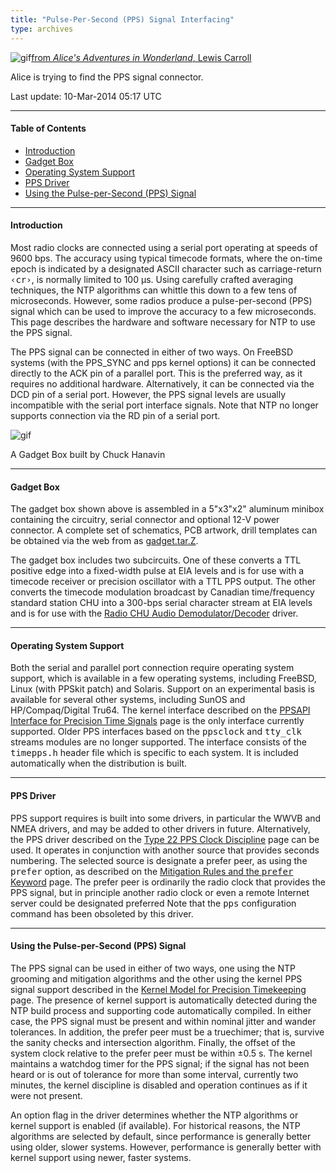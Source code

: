 ```yaml
---
title: "Pulse-Per-Second (PPS) Signal Interfacing"
type: archives
---
```


![gif](/archives/pic/alice32.gif)[from _Alice's Adventures in Wonderland_, Lewis Carroll](/reflib/pictures)

Alice is trying to find the PPS signal connector.

Last update: 10-Mar-2014 05:17 UTC

* * *

#### Table of Contents

*   [Introduction](/archives/4.2.8-series/pps/#introduction)
*   [Gadget Box](/archives/4.2.8-series/pps/#gadget-box)
*   [Operating System Support](/archives/4.2.8-series/pps/#operating-system-support)
*   [PPS Driver](/archives/4.2.8-series/pps/#pps-driver)
*   [Using the Pulse-per-Second (PPS) Signal](/archives/4.2.8-series/pps/#using-the-pulse-per-second-pps-signal)

* * *

#### Introduction

Most radio clocks are connected using a serial port operating at speeds of 9600 bps. The accuracy using typical timecode formats, where the on-time epoch is indicated by a designated ASCII character such as carriage-return <tt>&lsaquo;cr&rsaquo;</tt>, is normally limited to 100 μs. Using carefully crafted averaging techniques, the NTP algorithms can whittle this down to a few tens of microseconds. However, some radios produce a pulse-per-second (PPS) signal which can be used to improve the accuracy to a few microseconds. This page describes the hardware and software necessary for NTP to use the PPS signal.

The PPS signal can be connected in either of two ways. On FreeBSD systems (with the PPS_SYNC and pps kernel options) it can be connected directly to the ACK pin of a parallel port. This is the preferred way, as it requires no additional hardware. Alternatively, it can be connected via the DCD pin of a serial port. However, the PPS signal levels are usually incompatible with the serial port interface signals. Note that NTP no longer supports connection via the RD pin of a serial port.

![gif](/archives/pic/gadget.jpg)

A Gadget Box built by Chuck Hanavin


* * *

#### Gadget Box

The gadget box shown above is assembled in a 5"x3"x2" aluminum minibox containing the circuitry, serial connector and optional 12-V power connector. A complete set of schematics, PCB artwork, drill templates can be obtained via the web from as [gadget.tar.Z](/reflib/software/gadget.tar.Z).

The gadget box includes two subcircuits. One of these converts a TTL positive edge into a fixed-width pulse at EIA levels and is for use with a timecode receiver or precision oscillator with a TTL PPS output. The other converts the timecode modulation broadcast by Canadian time/frequency standard station CHU into a 300-bps serial character stream at EIA levels and is for use with the [Radio CHU Audio Demodulator/Decoder](/archives/drivers/driver7) driver.

* * *

#### Operating System Support

Both the serial and parallel port connection require operating system support, which is available in a few operating systems, including FreeBSD, Linux (with PPSkit patch) and Solaris. Support on an experimental basis is available for several other systems, including SunOS and HP/Compaq/Digital Tru64. The kernel interface described on the [PPSAPI Interface for Precision Time Signals](/archives/4.2.8-series/kernpps) page is the only interface currently supported. Older PPS interfaces based on the <tt>ppsclock</tt> and <tt>tty_clk</tt> streams modules are no longer supported. The interface consists of the <tt>timepps.h</tt> header file which is specific to each system. It is included automatically when the distribution is built.

* * *

#### PPS Driver

PPS support requires is built into some drivers, in particular the WWVB and NMEA drivers, and may be added to other drivers in future. Alternatively, the PPS driver described on the [Type 22 PPS Clock Discipline](/archives/drivers/driver22) page can be used. It operates in conjunction with another source that provides seconds numbering. The selected source is designate a prefer peer, as using the <tt>prefer</tt> option, as described on the [Mitigation Rules and the <tt>prefer</tt> Keyword](/archives/4.2.8-series/prefer) page. The prefer peer is ordinarily the radio clock that provides the PPS signal, but in principle another radio clock or even a remote Internet server could be designated preferred Note that the <tt>pps</tt> configuration command has been obsoleted by this driver.

* * *

#### Using the Pulse-per-Second (PPS) Signal

The PPS signal can be used in either of two ways, one using the NTP grooming and mitigation algorithms and the other using the kernel PPS signal support described in the [Kernel Model for Precision Timekeeping](/archives/4.2.8-series/kern) page. The presence of  kernel support is automatically detected during the NTP build process and supporting code automatically compiled. In either case, the PPS signal must be present and within nominal jitter and wander tolerances. In addition, the prefer peer must be a truechimer; that is, survive the sanity checks and intersection algorithm. Finally, the offset of the system clock relative to the prefer peer must be within ±0.5 s. The kernel maintains a watchdog timer for the PPS signal; if the signal has not been heard or is out of tolerance for more than some interval, currently two minutes, the kernel discipline is disabled and operation continues as if it were not present.

An option flag in the driver determines whether the NTP algorithms or kernel support is enabled (if available). For historical reasons, the NTP algorithms are selected by default, since performance is generally better using older, slower systems. However, performance is generally better with kernel support using newer, faster systems.
